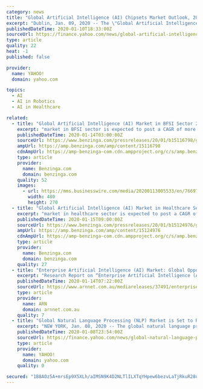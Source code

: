 ```yaml
---
category: news
title: "Global Artificial Intelligence (AI) Chipsets Market Outlook, 2019-2025: Projecting a CAGR of 30.8%"
excerpt: "Dublin, Jan. 09, 2020 -- The \"Global Artificial Intelligence (AI) Chipsets Market 2019-2025\" report has been added to ResearchAndMarkets.com's offering. The."
publishedDateTime: 2020-01-10T18:33:00Z
sourceUrl: https://finance.yahoo.com/news/global-artificial-intelligence-ai-chipsets-123905061.html
type: article
quality: 22
heat: -1
published: false

provider:
  name: YAHOO!
  domain: yahoo.com

topics:
  - AI
  - AI in Robotics
  - AI in Healthcare

related:
  - title: "Global Artificial Intelligence (AI) Market in BFSI Sector 2019-2023 | 32% CAGR Projection Through 2023 | Technavio"
    excerpt: "market in BFSI sector is expected to post a CAGR of more than 32% during the period 2019-2023, according to the latest market research report by Technavio. Request a free sample report This press release features multimedia."
    publishedDateTime: 2020-01-14T03:00:00Z
    sourceUrl: https://www.benzinga.com/pressreleases/20/01/b15116798/global-artificial-intelligence-ai-market-in-bfsi-sector-2019-2023-32-cagr-projection-through-2023-
    ampUrl: https://amp.benzinga.com/amp/content/15116798
    cdnAmpUrl: https://amp-benzinga-com.cdn.ampproject.org/c/s/amp.benzinga.com/amp/content/15116798
    type: article
    provider:
      name: Benzinga.com
      domain: benzinga.com
    quality: 52
    images:
      - url: https://mms.businesswire.com/media/20200113005533/en/766971/4/Global_Artificial_Intelligence_%28AI%29_Market_in_BFSI_Sector_2019-2023_.jpg
        width: 480
        height: 270
  - title: "Global Artificial Intelligence (AI) Market in Healthcare Sector 2019-2023 | 28% CAGR Projection Through 2023 | Technavio"
    excerpt: "market in healthcare sector is expected to post a CAGR of over 28% during the period 2019-2023, according to the latest market research report by Technavio. Request a free sample report This press release features multimedia."
    publishedDateTime: 2020-01-15T09:00:00Z
    sourceUrl: https://www.benzinga.com/pressreleases/20/01/b15124976/global-artificial-intelligence-ai-market-in-healthcare-sector-2019-2023-28-cagr-projection-through
    ampUrl: https://amp.benzinga.com/amp/content/15124976
    cdnAmpUrl: https://amp-benzinga-com.cdn.ampproject.org/c/s/amp.benzinga.com/amp/content/15124976
    type: article
    provider:
      name: Benzinga.com
      domain: benzinga.com
    quality: 27
  - title: "Enterprise Artificial Intelligence (AI) Market: Global Opportunity Analysis & Industry Key Players Analysis by 2019-2026"
    excerpt: "Research Report on “Enterprise Artificial Intelligence (AI) Market” Report has Market drivers and restraints, along with their current and expected impact, Regulatory situation and expected developments & Market driving organizations. Artificial Intelligence has been one of the fastest-growing technologies in recent years. AI is associated ..."
    publishedDateTime: 2020-01-14T07:22:00Z
    sourceUrl: https://www.arnnet.com.au/mediareleases/37491/enterprise-artificial-intelligence-ai-market/
    type: article
    provider:
      name: ARN
      domain: arnnet.com.au
    quality: 7
  - title: "Global Natural Language Processing (NLP) Market is Set to Reach USD 23.0 billion by 2024, Observing a CAGR of 20.0% during 2019–2024: VynZ Research"
    excerpt: "NEW YORK, Jan. 08, 2020 -- The global natural language processing (NLP) market is expected to grow at a CAGR of 20.0% during the forecast period with its market size predicted."
    publishedDateTime: 2020-01-08T23:54:00Z
    sourceUrl: https://finance.yahoo.com/news/global-natural-language-processing-nlp-180846870.html
    type: article
    provider:
      name: YAHOO!
      domain: yahoo.com
    quality: 0

secured: "1B8AOz5A+mrsEp9X5XLh/aIMSN9K4D2NLTlILXTqYHpew6bezvLaTjRkuR28urG2uAhmMPyUqT5s+V/XRGS04k7/qPfBga6iZG/xcTOXZh8qqKyYuo48vyxLEYJkwO6orJeBYz5GjGBx0uB1AAo+VaizwQkfaxA0ghrvGi5D8Zzrp9AlAIPo+0FngPNNn+qoOWeJ7+lu4jnTz+gT8fo2FEp8LY5pKAETO1Qjv3K7EqkUYgVOumdZwhb4oFN5+kBj5KEvh4AJnsK6aP1/dRmxCbCpfetU4UKo+LJVMLeQUlE=;spgI1HQYinZCpdZP8bLyNQ=="
---
```


